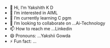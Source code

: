- 👋 Hi, I’m Yakshith K D
- 👀 I’m interested in AIML
- 🌱 I’m currently learning C pgm
- 💞️ I’m looking to collaborate on ...Ai-Technology
- 📫 How to reach me ...Linkedin
- 😄 Pronouns: ...Yakshii Gowda
- ⚡ Fun fact: ...

<!---
yakshithkd23/yakshithkd23 is a ✨ special ✨ repository because its `README.md` (this file) appears on your GitHub profile.
You can click the Preview link to take a look at your changes.
--->
